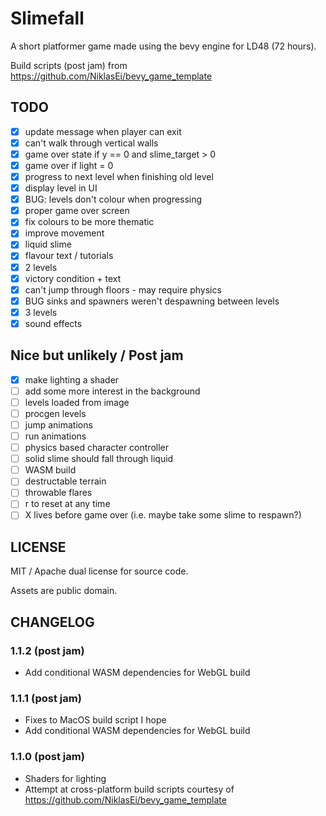 # Slimefall

A short platformer game made using the bevy engine for LD48 (72 hours).

Build scripts (post jam) from https://github.com/NiklasEi/bevy_game_template

## TODO

- [x] update message when player can exit
- [x] can't walk through vertical walls
- [x] game over state if y == 0 and slime_target > 0
- [x] game over if light = 0
- [x] progress to next level when finishing old level
- [x] display level in UI
- [x] BUG: levels don't colour when progressing
- [x] proper game over screen
- [x] fix colours to be more thematic
- [x] improve movement
- [x] liquid slime
- [x] flavour text / tutorials
- [x] 2 levels
- [x] victory condition + text
- [x] can't jump through floors - may require physics
- [x] BUG sinks and spawners weren't despawning between levels
- [x] 3 levels
- [x] sound effects

## Nice but unlikely / Post jam 

- [x] make lighting a shader
- [ ] add some more interest in the background
- [ ] levels loaded from image
- [ ] procgen levels
- [ ] jump animations
- [ ] run animations
- [ ] physics based character controller
- [ ] solid slime should fall through liquid
- [ ] WASM build
- [ ] destructable terrain
- [ ] throwable flares
- [ ] r to reset at any time
- [ ] X lives before game over (i.e. maybe take some slime to respawn?)

## LICENSE

MIT / Apache dual license for source code.

Assets are public domain.

## CHANGELOG

### 1.1.2 (post jam)

- Add conditional WASM dependencies for WebGL build

### 1.1.1 (post jam)

- Fixes to MacOS build script I hope
- Add conditional WASM dependencies for WebGL build

### 1.1.0 (post jam)

- Shaders for lighting
- Attempt at cross-platform build scripts courtesy of https://github.com/NiklasEi/bevy_game_template
